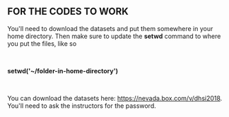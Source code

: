 <h2>FOR THE CODES TO WORK</h2>
<p>You'll need to download the datasets and put them somewhere in your home directory. Then make sure to update the <strong>setwd</strong> command to where you put the files, like so</p>
<br/>
<p><strong>setwd('~/folder-in-home-directory')</strong></p>
<br/>
<p>You can download the datasets here: <a href="https://nevada.box.com/v/dhsi2018"> https://nevada.box.com/v/dhsi2018</a>. You'll need to ask the instructors for the password.</p>